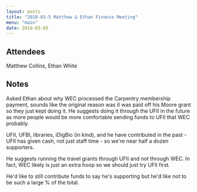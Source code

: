 ```yaml
---
layout: posts
title: "2018-03-5 Matthew & Ethan Finance Meeting"
menu: "main"
date: 2018-03-05
---
```


## Attendees

Matthew Collins, Ethan White

## Notes

Asked Ethan about why WEC processed the Carpentry membership payment, sounds like the original reason was it was paid off his Moore grant so they just kept doing it. He suggests doing it through the UFII in the future as more people would be more comfortable sending funds to UFII that WEC probably. 

UFII, UFBI, libraries, iDigBio (in kind), and he have contributed in the past - UFII has given cash, not just staff time - so we're near half a dozen supporters.

He suggests running the travel grants through UFII and not through WEC. In fact, WEC likely is just an extra hoop so we should just try UFII first.

He'd like to still contribute funds to say he's supporting but he'd like not to be such a large % of the total.